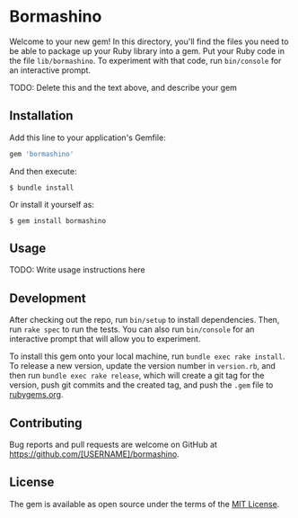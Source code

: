 # Bormashino

Welcome to your new gem! In this directory, you'll find the files you need to be able to package up your Ruby library into a gem. Put your Ruby code in the file `lib/bormashino`. To experiment with that code, run `bin/console` for an interactive prompt.

TODO: Delete this and the text above, and describe your gem

## Installation

Add this line to your application's Gemfile:

```ruby
gem 'bormashino'
```

And then execute:

    $ bundle install

Or install it yourself as:

    $ gem install bormashino

## Usage

TODO: Write usage instructions here

## Development

After checking out the repo, run `bin/setup` to install dependencies. Then, run `rake spec` to run the tests. You can also run `bin/console` for an interactive prompt that will allow you to experiment.

To install this gem onto your local machine, run `bundle exec rake install`. To release a new version, update the version number in `version.rb`, and then run `bundle exec rake release`, which will create a git tag for the version, push git commits and the created tag, and push the `.gem` file to [rubygems.org](https://rubygems.org).

## Contributing

Bug reports and pull requests are welcome on GitHub at https://github.com/[USERNAME]/bormashino.

## License

The gem is available as open source under the terms of the [MIT License](https://opensource.org/licenses/MIT).
